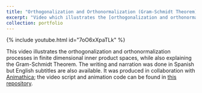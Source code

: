 ```yaml
---
title: "Orthogonalization and Orthonormalization (Gram-Schmidt Theorem)"
excerpt: "Video which illustrates the [orthogonalization and orthonormalization processes](https://www.youtube.com/watch?v=7oO6xXpaTLk&list=PL91agCMqt_mdAgHZkxyn-tscoNpu7ZHvl&index=1&ab_channel=Animathica) in finite dimensional inner product spaces and explains the [Gram-Schmidt Theorem](https://youtu.be/7oO6xXpaTLk?t=476)."
collection: portfolio
---
```


{% include youtube.html id="7oO6xXpaTLk" %}

This video illustrates the orthogonalization and orthonormalization processes in finite dimensional inner product spaces, while also explaining the Gram-Schmidt Theorem. The writing and narration was done in Spanish but English subtitles are also available. It was produced in collaboration with [Animathica](https://www.youtube.com/channel/UCzkyH2bxpesubzc87VxqDiA); the video script and animation code can be found in [this repository](https://github.com/animathica/alganim/tree/main/3).
